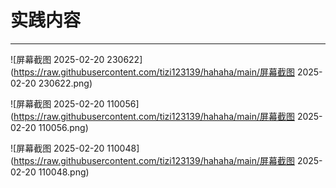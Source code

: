# 实践内容

---

![屏幕截图 2025-02-20 230622](https://raw.githubusercontent.com/tizi123139/hahaha/main/屏幕截图 2025-02-20 230622.png)

![屏幕截图 2025-02-20 110056](https://raw.githubusercontent.com/tizi123139/hahaha/main/屏幕截图 2025-02-20 110056.png)

![屏幕截图 2025-02-20 110048](https://raw.githubusercontent.com/tizi123139/hahaha/main/屏幕截图 2025-02-20 110048.png)